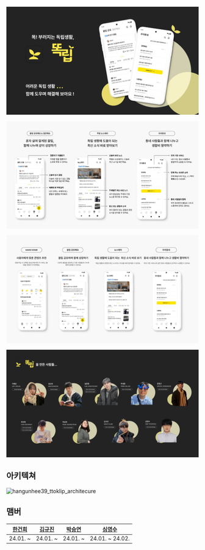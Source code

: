 ![in1.png](https://raw.githubusercontent.com/ttoklip/BackEnd/main/introduce/in1.png)

![in2.png](https://raw.githubusercontent.com/ttoklip/BackEnd/main/introduce/in2.png)

![in3.png](https://raw.githubusercontent.com/ttoklip/BackEnd/main/introduce/in3.png)

![in4.png](https://raw.githubusercontent.com/ttoklip/BackEnd/main/introduce/in4.png)


## 아키텍쳐 
<img width="755" alt="hangunhee39_ttoklip_architecure" src="https://github.com/ttoklip/Android/assets/77563098/c3640f5d-ea24-46bd-807b-023127e81ea0">


## 맴버 
|              [한건희](https://github.com/hangunhee39)                |              [김규진](https://github.com/kyujin0911)                |            [박승연](https://github.com/40food)                      |             [심영수](https://github.com/posite)                    |
|:------------------------------------------------------------------:|:------------------------------------------------------------------:|:------------------------------------------------------------------:|:---------------------------------------------------------------:|
| 24.01. ~  | 24.01. ~ | 24.01. ~ | 24.01. ~ 24.02. |
